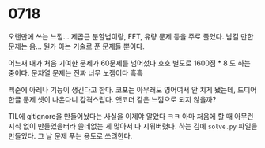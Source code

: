 # 0718

오랜만에 쓰는 느낌... 제곱근 분할법이랑, FFT, 유량 문제 등을 주로 풀었다. 남길 만한 문제는 음... 뭔가 아는 기술로 푼 문제들 뿐이다.

어느새 내가 처음 기여한 문제가 60문제를 넘어섰다 호호
별도로 1600점 * 8 도 하는 중이다. 문자열 문제는 진짜 너무 노잼이다 흑흑

백준에 아레나 기능이 생긴다고 한다. 코포는 아무래도 영어여서 안 치게 됐는데, 드디어 한글 문제 셋이 나온다니 감격스럽다.
앳코더 같은 느낌으로 되지 않을까? 

TIL에 gitignore을 만들어놨다는 사실을 이제야 알았다 ㅋㅋ
아마 처음에 할 때 아무런 지식 없이 만들었을터라 쓸데없는 게 많아서 다 지워버렸다.
하는 김에 `solve.py` 파일을 만들었다. 그 날 문제 푸는 용도로 쓰려한다.
